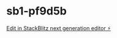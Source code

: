 # sb1-pf9d5b

[Edit in StackBlitz next generation editor ⚡️](https://stackblitz.com/~/github.com/LEM4life/sb1-pf9d5b)